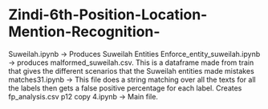 # Zindi-6th-Position-Location-Mention-Recognition-

Suweilah.ipynb -> Produces Suweilah Entities
Enforce_entity_suweilah.ipynb -> produces malformed_suweilah.csv. This is a dataframe made from train that gives the different scenarios that the Suweilah entities made mistakes
matches31.ipynb -> This file does a string matching over all the texts for all the labels then gets a false positive percentage for each label. Creates fp_analysis.csv
p12 copy 4.ipynb -> Main file.

